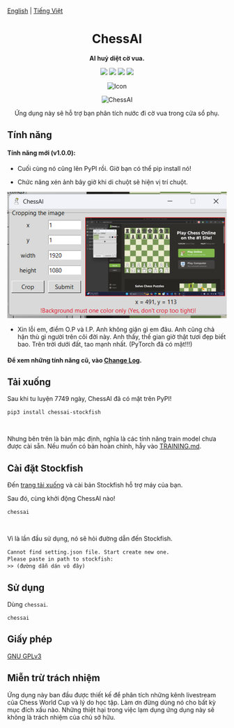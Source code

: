 [English](https://github.com/Linos1391/ChessAI-StockfishGUI/blob/main/README.md) | [Tiếng Việt](https://github.com/Linos1391/ChessAI-StockfishGUI/blob/main/translation/README-vi.md)

<div align="center">

# ChessAI

**AI huỷ diệt cờ vua.**

[![][latest-release-shield]][latest-release-url]
[![][latest-commit-shield]][latest-commit-url]
[![][python-shield]][python-url]
[![][stockfish-shield]][stockfish-url]

[latest-release-shield]: https://badgen.net/github/release/Linos1391/ChessAI-StockfishGUI/development?icon=github
[latest-release-url]: https://github.com/Linos1391/ChessAI-StockfishGUI/releases/latest
[latest-commit-shield]: https://badgen.net/github/last-commit/Linos1391/ChessAI-StockfishGUI/main?icon=github
[latest-commit-url]: https://github.com/Linos1391/ChessAI-StockfishGUI/commits/main
[python-shield]: https://img.shields.io/badge/Python-3.10+-yellow
[python-url]: https://www.python.org/downloads/
[stockfish-shield]: https://img.shields.io/badge/Stockfish-16+-green
[stockfish-url]: https://stockfishchess.org/download/

![Icon](https://github.com/Linos1391/ChessAI-StockfishGUI/blob/main/assets/Icon128.png?raw=true)

![ChessAI](https://github.com/Linos1391/ChessAI-StockfishGUI/blob/main/assets/ChessAI.png?raw=true)

Ứng dụng này sẽ hỗ trợ bạn phân tích nước đi cờ vua trong cửa sổ phụ.

</div>

## Tính năng

#### Tính năng mới (v1.0.0):

- Cuối cùng nó cũng lên PyPI rồi. Giờ bạn có thể pip install nó!

- Chức năng xén ảnh bây giờ khi di chuột sẽ hiện vị trí chuột.

![features_12](https://github.com/Linos1391/ChessAI-StockfishGUI/blob/main/assets/features_12.png?raw=true)

- Xin lỗi em, điểm O.P và I.P. Anh không giận gì em đâu. Anh cũng chả hận thù gì người trên cõi đời này. Anh thấy, thế gian giờ thật tươi đẹp biết bao. Trên trời dưới đất, tao mạnh nhất. (PyTorch đã có mặt!!!)

#### Để xem những tính năng cũ, vào [Change Log](https://github.com/Linos1391/ChessAI-StockfishGUI/blob/main/translation/CHANGELOG-vi.md).

## Tải xuống

Sau khi tu luyện 7749 ngày, ChessAI đã có mặt trên PyPI!
```
pip3 install chessai-stockfish
```
<br>

Nhưng bên trên là bản mặc định, nghĩa là các tính năng train model chưa được cài sẵn. Nếu muốn có bản hoàn chỉnh, hẫy vào [TRAINING.md](https://github.com/Linos1391/ChessAI-StockfishGUI/blob/main/translation/TRAINING-vi.md).

## Cài đặt Stockfish

Đến [trang tải xuống](https://stockfishchess.org/download/) và cài bản Stockfish hỗ trợ máy của bạn.
<br>

Sau đó, cùng khởi động ChessAI nào!
```
chessai
```
<br>

Vì là lần đầu sử dụng, nó sẽ hỏi đường dẫn đến Stockfish.
```
Cannot find setting.json file. Start create new one.
Please paste in path to stockfish:
>> (đường dẫn dán vô đây)
```

## Sử dụng

Dùng `chessai`.
```
chessai
```

## Giấy phép

[GNU GPLv3](https://github.com/Linos1391/ChessAI-StockfishGUI/blob/main/LICENSE)

## Miễn trừ trách nhiệm

Ứng dụng này ban đầu được thiết kế để phân tích những kênh livestream của Chess World Cup và lý do học tập. Làm ơn đừng dùng nó cho bất kỳ mục đích xấu nào. Những thiệt hại trong việc lạm dụng ứng dụng này sẽ không là trách nhiệm của chủ sở hữu.
